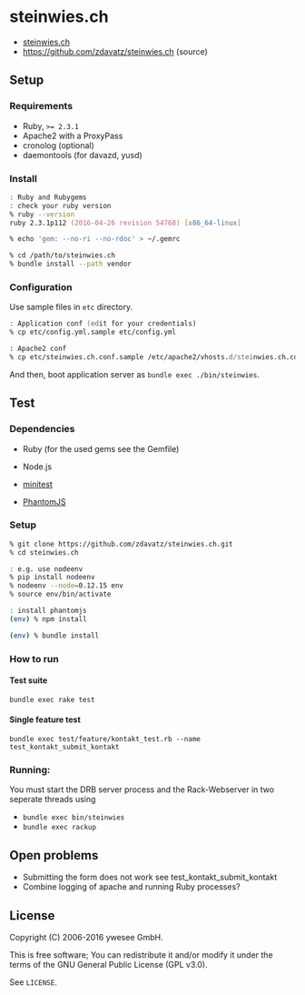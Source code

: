 # steinwies.ch

* [steinwies.ch](http://steinwies.ch/)
* https://github.com/zdavatz/steinwies.ch (source)

## Setup

### Requirements

* Ruby, `>= 2.3.1`
* Apache2 with a ProxyPass
* cronolog (optional)
* daemontools (for davazd, yusd)

### Install

```zsh
: Ruby and Rubygems
: check your ruby version
% ruby --version
ruby 2.3.1p112 (2016-04-26 revision 54768) [x86_64-linux]

% echo 'gem: --no-ri --no-rdoc' > ~/.gemrc

% cd /path/to/steinwies.ch
% bundle install --path vendor
```

### Configuration

Use sample files in `etc` directory.

```zsh
: Application conf (edit for your credentials)
% cp etc/config.yml.sample etc/config.yml

: Apache2 conf
% cp etc/steinwies.ch.conf.sample /etc/apache2/vhosts.d/steinwies.ch.conf
```

And then, boot application server as `bundle exec ./bin/steinwies`.

## Test

### Dependencies

* Ruby (for the used gems see the Gemfile)
* Node.js

* [minitest](https://github.com/seattlerb/minitest)
* [PhantomJS](https://github.com/ariya/phantomjs)

### Setup

```zsh
% git clone https://github.com/zdavatz/steinwies.ch.git
% cd steinwies.ch

: e.g. use nodeenv
% pip install nodeenv
% nodeenv --node=0.12.15 env
% source env/bin/activate

: install phantomjs
(env) % npm install

(env) % bundle install
```

### How to run

#### Test suite

`bundle exec rake test`

#### Single feature test

`bundle exec test/feature/kontakt_test.rb --name test_kontakt_submit_kontakt`


### Running:

You must start the DRB server process and the Rack-Webserver in two seperate threads using

* `bundle exec bin/steinwies`
* `bundle exec rackup`

## Open problems

* Submitting the form does not work see test_kontakt_submit_kontakt
* Combine logging of apache and running Ruby processes?

## License

Copyright (C) 2006-2016 ywesee GmbH.

This is free software;
You can redistribute it and/or modify it under the terms of the GNU General Public License (GPL v3.0).

See `LICENSE`.

